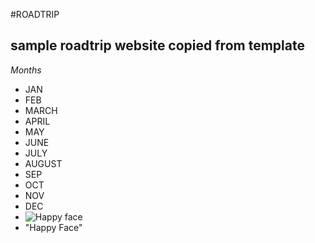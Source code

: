 #ROADTRIP
## sample roadtrip website copied from template
*Months*
* JAN
* FEB
* MARCH
* APRIL
* MAY
* JUNE
* JULY
* AUGUST
* SEP
* OCT
* NOV
* DEC
* ![Happy face](https://www.w3schools.com/html/pic_trulli.jpg)
*  "Happy Face"
